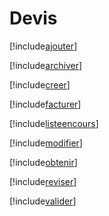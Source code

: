 # Devis

[!include[ajouter](devis.ajouter.autogen.md)]

[!include[archiver](devis.archiver.autogen.md)]

[!include[creer](devis.creer.autogen.md)]

[!include[facturer](devis.facturer.autogen.md)]

[!include[listeencours](devis.listeencours.autogen.md)]

[!include[modifier](devis.modifier.autogen.md)]

[!include[obtenir](devis.obtenir.autogen.md)]

[!include[reviser](devis.reviser.autogen.md)]

[!include[valider](devis.valider.autogen.md)]

















